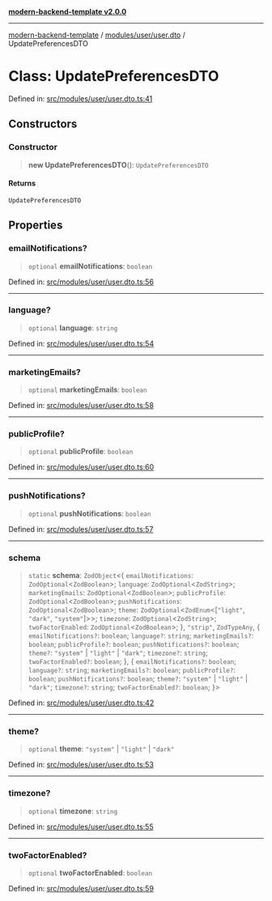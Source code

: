 [**modern-backend-template v2.0.0**](../../../../README.md)

***

[modern-backend-template](../../../../modules.md) / [modules/user/user.dto](../README.md) / UpdatePreferencesDTO

# Class: UpdatePreferencesDTO

Defined in: [src/modules/user/user.dto.ts:41](https://github.com/maemreyo/saas-4cus-nodejs/blob/1a77de11cd6eaefe66c31c7f5de281673fc25ce5/src/modules/user/user.dto.ts#L41)

## Constructors

### Constructor

> **new UpdatePreferencesDTO**(): `UpdatePreferencesDTO`

#### Returns

`UpdatePreferencesDTO`

## Properties

### emailNotifications?

> `optional` **emailNotifications**: `boolean`

Defined in: [src/modules/user/user.dto.ts:56](https://github.com/maemreyo/saas-4cus-nodejs/blob/1a77de11cd6eaefe66c31c7f5de281673fc25ce5/src/modules/user/user.dto.ts#L56)

***

### language?

> `optional` **language**: `string`

Defined in: [src/modules/user/user.dto.ts:54](https://github.com/maemreyo/saas-4cus-nodejs/blob/1a77de11cd6eaefe66c31c7f5de281673fc25ce5/src/modules/user/user.dto.ts#L54)

***

### marketingEmails?

> `optional` **marketingEmails**: `boolean`

Defined in: [src/modules/user/user.dto.ts:58](https://github.com/maemreyo/saas-4cus-nodejs/blob/1a77de11cd6eaefe66c31c7f5de281673fc25ce5/src/modules/user/user.dto.ts#L58)

***

### publicProfile?

> `optional` **publicProfile**: `boolean`

Defined in: [src/modules/user/user.dto.ts:60](https://github.com/maemreyo/saas-4cus-nodejs/blob/1a77de11cd6eaefe66c31c7f5de281673fc25ce5/src/modules/user/user.dto.ts#L60)

***

### pushNotifications?

> `optional` **pushNotifications**: `boolean`

Defined in: [src/modules/user/user.dto.ts:57](https://github.com/maemreyo/saas-4cus-nodejs/blob/1a77de11cd6eaefe66c31c7f5de281673fc25ce5/src/modules/user/user.dto.ts#L57)

***

### schema

> `static` **schema**: `ZodObject`\<\{ `emailNotifications`: `ZodOptional`\<`ZodBoolean`\>; `language`: `ZodOptional`\<`ZodString`\>; `marketingEmails`: `ZodOptional`\<`ZodBoolean`\>; `publicProfile`: `ZodOptional`\<`ZodBoolean`\>; `pushNotifications`: `ZodOptional`\<`ZodBoolean`\>; `theme`: `ZodOptional`\<`ZodEnum`\<\[`"light"`, `"dark"`, `"system"`\]\>\>; `timezone`: `ZodOptional`\<`ZodString`\>; `twoFactorEnabled`: `ZodOptional`\<`ZodBoolean`\>; \}, `"strip"`, `ZodTypeAny`, \{ `emailNotifications?`: `boolean`; `language?`: `string`; `marketingEmails?`: `boolean`; `publicProfile?`: `boolean`; `pushNotifications?`: `boolean`; `theme?`: `"system"` \| `"light"` \| `"dark"`; `timezone?`: `string`; `twoFactorEnabled?`: `boolean`; \}, \{ `emailNotifications?`: `boolean`; `language?`: `string`; `marketingEmails?`: `boolean`; `publicProfile?`: `boolean`; `pushNotifications?`: `boolean`; `theme?`: `"system"` \| `"light"` \| `"dark"`; `timezone?`: `string`; `twoFactorEnabled?`: `boolean`; \}\>

Defined in: [src/modules/user/user.dto.ts:42](https://github.com/maemreyo/saas-4cus-nodejs/blob/1a77de11cd6eaefe66c31c7f5de281673fc25ce5/src/modules/user/user.dto.ts#L42)

***

### theme?

> `optional` **theme**: `"system"` \| `"light"` \| `"dark"`

Defined in: [src/modules/user/user.dto.ts:53](https://github.com/maemreyo/saas-4cus-nodejs/blob/1a77de11cd6eaefe66c31c7f5de281673fc25ce5/src/modules/user/user.dto.ts#L53)

***

### timezone?

> `optional` **timezone**: `string`

Defined in: [src/modules/user/user.dto.ts:55](https://github.com/maemreyo/saas-4cus-nodejs/blob/1a77de11cd6eaefe66c31c7f5de281673fc25ce5/src/modules/user/user.dto.ts#L55)

***

### twoFactorEnabled?

> `optional` **twoFactorEnabled**: `boolean`

Defined in: [src/modules/user/user.dto.ts:59](https://github.com/maemreyo/saas-4cus-nodejs/blob/1a77de11cd6eaefe66c31c7f5de281673fc25ce5/src/modules/user/user.dto.ts#L59)
